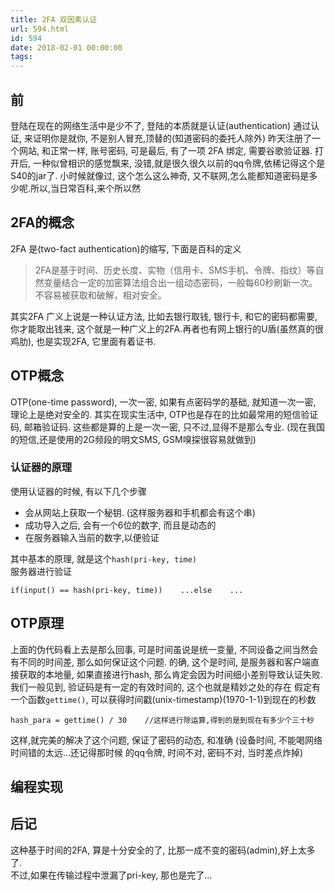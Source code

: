 ```yaml
---
title: 2FA 双因素认证
url: 594.html
id: 594
date: 2018-02-01 00:00:00
tags:
---
```


[](https://www.diglp.xyz/2018/02/01/2FA/#%E5%89%8D "前")前
--------------------------------------------------------

登陆在现在的网络生活中是少不了, 登陆的本质就是认证(authentication) 通过认证, 来证明你是就你, 不是别人冒充,顶替的(知道密码的委托人除外) 昨天注册了一个网站, 和正常一样, 账号密码, 可是最后, 有了一项 2FA 绑定, 需要谷歌验证器. 打开后, 一种似曾相识的感觉飘来, 没错,就是很久很久以前的qq令牌,依稀记得这个是S40的jar了. 小时候就像过, 这个怎么这么神奇, 又不联网,怎么能都知道密码是多少呢.所以,当日常百科,来个所以然

[](https://www.diglp.xyz/2018/02/01/2FA/#2FA%E7%9A%84%E6%A6%82%E5%BF%B5 "2FA的概念")2FA的概念
---------------------------------------------------------------------------------------

2FA 是(two-fact authentication)的缩写, 下面是百科的定义

> 2FA是基于时间、历史长度、实物（信用卡、SMS手机、令牌、指纹）等自然变量结合一定的加密算法组合出一组动态密码，一般每60秒刷新一次。不容易被获取和破解，相对安全。

其实2FA 广义上说是一种认证方法, 比如去银行取钱, 银行卡, 和它的密码都需要,你才能取出钱来, 这个就是一种广义上的2FA.再者也有网上银行的U盾(虽然真的很鸡肋), 也是实现2FA, 它里面有着证书.

[](https://www.diglp.xyz/2018/02/01/2FA/#OTP%E6%A6%82%E5%BF%B5 "OTP概念")OTP概念
----------------------------------------------------------------------------

OTP(one-time password), 一次一密, 如果有点密码学的基础, 就知道一次一密, 理论上是绝对安全的. 其实在现实生活中, OTP也是存在的比如最常用的短信验证码, 邮箱验证码. 这些都是算的上是一次一密, 只不过,显得不是那么专业. (现在我国的短信,还是使用的2G频段的明文SMS, GSM嗅探很容易就做到)

### [](https://www.diglp.xyz/2018/02/01/2FA/#%E8%AE%A4%E8%AF%81%E5%99%A8%E7%9A%84%E5%8E%9F%E7%90%86 "认证器的原理")认证器的原理

使用认证器的时候, 有以下几个步骤

*   会从网站上获取一个秘钥. (这样服务器和手机都会有这个串)
*   成功导入之后, 会有一个6位的数字, 而且是动态的
*   在服务器输入当前的数字,以便验证

其中基本的原理, 就是这个`hash(pri-key, time)`  
服务器进行验证

    if(input() == hash(pri-key, time))    ...else    ...

[](https://www.diglp.xyz/2018/02/01/2FA/#OTP%E5%8E%9F%E7%90%86 "OTP原理")OTP原理
----------------------------------------------------------------------------

上面的伪代码看上去是那么回事, 可是时间虽说是统一变量, 不同设备之间当然会有不同的时间差, 那么如何保证这个问题. 的确, 这个是时间, 是服务器和客户端直接获取的本地量, 如果直接进行hash, 那么肯定会因为时间细小差别导致认证失败. 我们一般见到, 验证码是有一定的有效时间的, 这个也就是精妙之处的存在 假定有一个函数`gettime()`, 可以获得时间戳(unix-timestamp)(1970-1-1)到现在的秒数

    hash_para = gettime() / 30    //这样进行除运算,得到的是到现在有多少个三十秒

这样,就完美的解决了这个问题, 保证了密码的动态, 和准确 (设备时间, 不能喝网络时间错的太远…还记得那时候 的qq令牌, 时间不对, 密码不对, 当时差点炸掉)

[](https://www.diglp.xyz/2018/02/01/2FA/#%E7%BC%96%E7%A8%8B%E5%AE%9E%E7%8E%B0 "编程实现")编程实现
-----------------------------------------------------------------------------------------

[](https://www.diglp.xyz/2018/02/01/2FA/#%E5%90%8E%E8%AE%B0 "后记")后记
-------------------------------------------------------------------

这种基于时间的2FA, 算是十分安全的了, 比那一成不变的密码(admin),好上太多了.  
不过,如果在传输过程中泄漏了pri-key, 那也是完了…